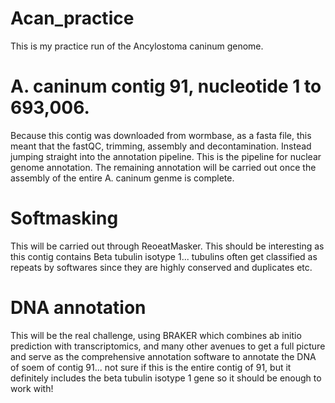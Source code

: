 # Acan_practice
This is my practice run of the Ancylostoma caninum genome. 

# A. caninum contig 91, nucleotide 1 to 693,006. 
Because this contig was downloaded from wormbase, as a fasta file, this meant that the fastQC, trimming, assembly and decontamination. Instead jumping straight into the annotation pipeline. This is the pipeline for nuclear genome annotation. The remaining annotation will be carried out once the assembly of the entire A. caninum genme is complete.

# Softmasking
This will be carried out through ReoeatMasker. This should be interesting as this contig contains Beta tubulin isotype 1... tubulins often get classified as repeats by softwares since they are highly conserved and duplicates etc. 

# DNA annotation 
This will be the real challenge, using BRAKER which combines ab initio prediction with transcriptomics, and many other avenues to get a full picture and serve as the comprehensive annotation software to annotate the DNA of soem of contig 91... not sure if this is the entire contig of 91, but it definitely includes the beta tubulin isotype 1 gene so it should be enough to work with!
